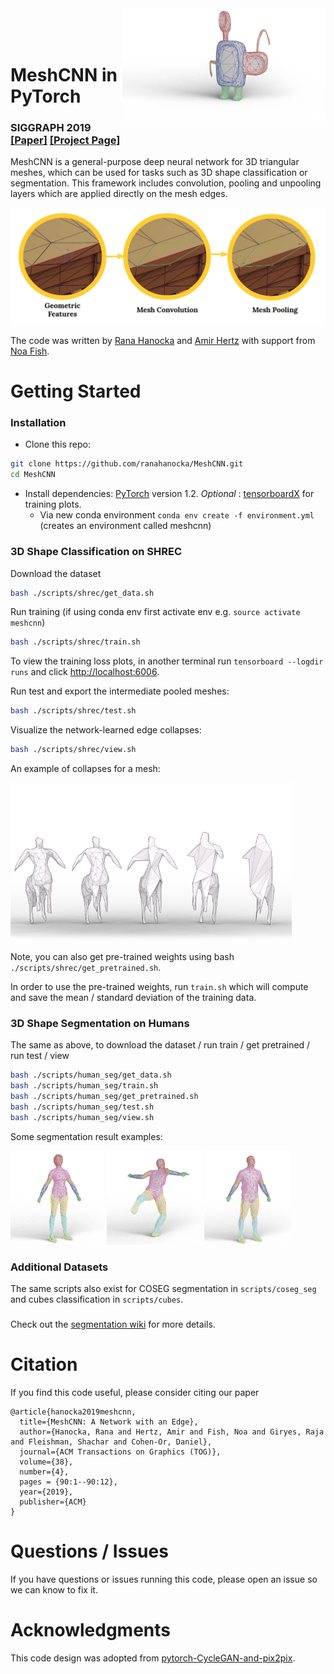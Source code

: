 <img src='docs/imgs/alien.gif' align="right" width=325>
<br><br><br>

# MeshCNN in PyTorch


### SIGGRAPH 2019 [[Paper]](https://bit.ly/meshcnn) [[Project Page]](https://ranahanocka.github.io/MeshCNN/)<br>

MeshCNN is a general-purpose deep neural network for 3D triangular meshes, which can be used for tasks such as 3D shape classification or segmentation. This framework includes convolution, pooling and unpooling layers which are applied directly on the mesh edges.

<img src="docs/imgs/meshcnn_overview.png" align="center" width="750px"> <br>

The code was written by [Rana Hanocka](https://www.cs.tau.ac.il/~hanocka/) and [Amir Hertz](http://pxcm.org/) with support from [Noa Fish](http://www.cs.tau.ac.il/~noafish/).

# Getting Started
### Installation
- Clone this repo:
```bash
git clone https://github.com/ranahanocka/MeshCNN.git
cd MeshCNN
```
- Install dependencies: [PyTorch](https://pytorch.org/) version 1.2. <i> Optional </i>: [tensorboardX](https://github.com/lanpa/tensorboardX) for training plots.
  - Via new conda environment `conda env create -f environment.yml` (creates an environment called meshcnn)
  
### 3D Shape Classification on SHREC
Download the dataset
```bash
bash ./scripts/shrec/get_data.sh
```

Run training (if using conda env first activate env e.g. ```source activate meshcnn```)
```bash
bash ./scripts/shrec/train.sh
```

To view the training loss plots, in another terminal run ```tensorboard --logdir runs``` and click [http://localhost:6006](http://localhost:6006).

Run test and export the intermediate pooled meshes:
```bash
bash ./scripts/shrec/test.sh
```

Visualize the network-learned edge collapses:
```bash
bash ./scripts/shrec/view.sh
```

An example of collapses for a mesh:

<img src="/docs/imgs/T252.png" width="450px"/> 

Note, you can also get pre-trained weights using bash ```./scripts/shrec/get_pretrained.sh```. 

In order to use the pre-trained weights, run ```train.sh``` which will compute and save the mean / standard deviation of the training data. 


### 3D Shape Segmentation on Humans
The same as above, to download the dataset / run train / get pretrained / run test / view
```bash
bash ./scripts/human_seg/get_data.sh
bash ./scripts/human_seg/train.sh
bash ./scripts/human_seg/get_pretrained.sh
bash ./scripts/human_seg/test.sh
bash ./scripts/human_seg/view.sh
```

Some segmentation result examples:

<img src="/docs/imgs/shrec__10_0.png" height="150px"/> <img src="/docs/imgs/shrec__14_0.png" height="150px"/> <img src="/docs/imgs/shrec__2_0.png" height="150px"/> 

### Additional Datasets
The same scripts also exist for COSEG segmentation in ```scripts/coseg_seg``` and cubes classification in ```scripts/cubes```. 

###
Check out the [segmentation wiki](https://github.com/ranahanocka/MeshCNN/wiki/Segmentation) for more details.

# Citation
If you find this code useful, please consider citing our paper
```
@article{hanocka2019meshcnn,
  title={MeshCNN: A Network with an Edge},
  author={Hanocka, Rana and Hertz, Amir and Fish, Noa and Giryes, Raja and Fleishman, Shachar and Cohen-Or, Daniel},
  journal={ACM Transactions on Graphics (TOG)},
  volume={38},
  number={4},
  pages = {90:1--90:12},
  year={2019},
  publisher={ACM}
}
```


# Questions / Issues
If you have questions or issues running this code, please open an issue so we can know to fix it.
  
# Acknowledgments
This code design was adopted from [pytorch-CycleGAN-and-pix2pix](https://github.com/junyanz/pytorch-CycleGAN-and-pix2pix).
